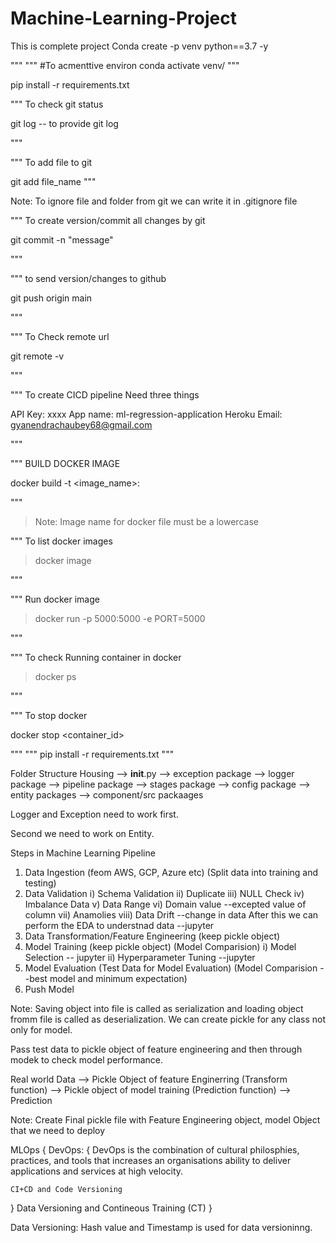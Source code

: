 # Machine-Learning-Project
This is complete  project
Conda create -p venv python==3.7 -y

"""
"""
#To acmenttive environ
conda activate venv/
"""

pip install -r requirements.txt

"""
To check git status 

git log -- to provide git log

"""

"""
To add file to git

git add file_name
"""

Note: To ignore file and folder from git we can write it in .gitignore file

"""
To create version/commit all changes by git

git commit -n "message"

"""

"""
to send version/changes to github

git push origin main

"""

"""
To Check remote url

git remote -v

"""

"""
To create CICD pipeline Need three things

API Key: xxxx
App name: ml-regression-application
Heroku Email: gyanendrachaubey68@gmail.com

"""

"""
BUILD DOCKER IMAGE

docker build -t <image_name>:<tagname>

"""

> Note: Image name for docker file must be a lowercase

"""
To list docker images

>docker image

"""

"""
Run docker image

> docker run -p 5000:5000 -e PORT=5000 

"""

"""
To check Running container in docker

> docker ps

"""

"""
To stop docker 

docker stop <container_id>

"""
"""
pip install -r requirements.txt
"""

Folder Structure
Housing
    --> __init__.py
    --> exception package
    --> logger package
    --> pipeline package
    --> stages package
    --> config package
    --> entity packages
    --> component/src packaages

Logger and Exception need to work first.

Second we need to work on Entity.

Steps in Machine Learning Pipeline
1. Data Ingestion (feom AWS, GCP, Azure etc) (Split data into training and testing)
2. Data Validation
    i) Schema Validation
    ii) Duplicate
    iii) NULL Check
    iv) Imbalance Data
    v) Data Range
    vi) Domain value --excepted value of column
    vii) Anamolies
    viii) Data Drift --change in data
After this we can perform the EDA to understnad data --jupyter
3. Data Transformation/Feature Engineering (keep pickle object)
4. Model Training (keep pickle object) (Model Comparision)
    i) Model Selection -- jupyter
    ii) Hyperparameter Tuning --jupyter
5. Model Evaluation (Test Data for Model Evaluation) (Model Comparision --best model and minimum expectation)
6. Push Model

Note: Saving object into file is called as serialization and loading object fromm file is called as deserialization.
 We can create pickle for any class not only for model.

 Pass test data to pickle object of feature engineering and then through modek to check model performance.

 Real world Data --> Pickle Object of feature Enginerring (Transform function) --> Pickle object of model training (Prediction function) --> Prediction

Note: Create Final pickle file with Feature Engineering object, model Object that we need to deploy

MLOps
{
DevOps: 
{
    DevOps is the combination of cultural philosphies, practices, and tools that increases an organisations ability to deliver applications and services at high velocity.

    CI+CD and Code Versioning
}
Data Versioning and Contineous Training (CT)
}

Data Versioning: Hash value and Timestamp is used for data versioninng.

